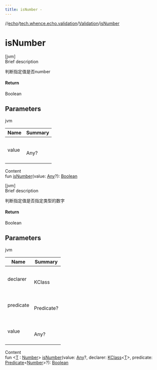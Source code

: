 ```yaml
---
title: isNumber -
---
```

//[echo](../../index.md)/[tech.whence.echo.validation](../index.md)/[Validation](index.md)/[isNumber](is-number.md)



# isNumber  
[jvm]  
Brief description  


判断指定值是否number



#### Return  


Boolean



## Parameters  
  
jvm  
  
|  Name|  Summary| 
|---|---|
| value| <br><br>Any?<br><br>
  
  
Content  
fun [isNumber](is-number.md)(value: [Any](https://kotlinlang.org/api/latest/jvm/stdlib/kotlin/-any/index.html)?): [Boolean](https://kotlinlang.org/api/latest/jvm/stdlib/kotlin/-boolean/index.html)  


[jvm]  
Brief description  


判断指定值是否指定类型的数字



#### Return  


Boolean



## Parameters  
  
jvm  
  
|  Name|  Summary| 
|---|---|
| declarer| <br><br>KClass<T><br><br>
| predicate| <br><br>Predicate<Number>?<br><br>
| value| <br><br>Any?<br><br>
  
  
Content  
fun <[T](is-number.md) : [Number](https://kotlinlang.org/api/latest/jvm/stdlib/kotlin/-number/index.html)> [isNumber](is-number.md)(value: [Any](https://kotlinlang.org/api/latest/jvm/stdlib/kotlin/-any/index.html)?, declarer: [KClass](https://kotlinlang.org/api/latest/jvm/stdlib/kotlin.reflect/-k-class/index.html)<[T](is-number.md)>, predicate: [Predicate](../../tech.whence.echo.function/-predicate/index.md)<[Number](https://kotlinlang.org/api/latest/jvm/stdlib/kotlin/-number/index.html)>?): [Boolean](https://kotlinlang.org/api/latest/jvm/stdlib/kotlin/-boolean/index.html)  



